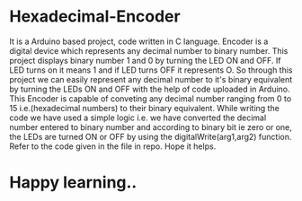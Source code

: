 # Hexadecimal-Encoder
It is a Arduino based project, code written in C language. Encoder is a digital device which represents any decimal number to binary number.
This project displays binary number 1 and 0 by turning the LED ON and OFF. If LED turns on it means 1 and if LED turns OFF it represents O.
So through this project we can easily represent any decimal number to it's binary equivalent by turning the LEDs ON and OFF with the help of code uploaded in Arduino.
This Encoder  is capable of conveting any decimal number ranging from 0 to 15 i.e.(hexadecimal numbers) to their binary equivalent.
While writing the code we have used a simple logic i.e. we have converted the decimal number entered to binary number and according to binary bit ie zero or one, the LEDs are turned ON or OFF by using the digitalWrite(arg1,arg2) function.
Refer to the code given in the file in repo. Hope it helps.
# Happy learning..
